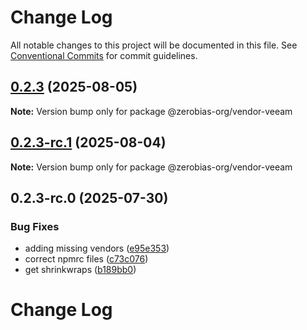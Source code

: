 # Change Log

All notable changes to this project will be documented in this file.
See [Conventional Commits](https://conventionalcommits.org) for commit guidelines.

## [0.2.3](https://github.com/zerobias-org/vendor/compare/@zerobias-org/vendor-veeam@0.2.3-rc.1...@zerobias-org/vendor-veeam@0.2.3) (2025-08-05)

**Note:** Version bump only for package @zerobias-org/vendor-veeam





## [0.2.3-rc.1](https://github.com/zerobias-org/vendor/compare/@zerobias-org/vendor-veeam@0.2.3-rc.0...@zerobias-org/vendor-veeam@0.2.3-rc.1) (2025-08-04)

**Note:** Version bump only for package @zerobias-org/vendor-veeam





## 0.2.3-rc.0 (2025-07-30)


### Bug Fixes

* adding missing vendors ([e95e353](https://github.com/zerobias-org/vendor/commit/e95e35309a1812973f4536f535eee460edc5414c))
* correct npmrc files ([c73c076](https://github.com/zerobias-org/vendor/commit/c73c0761e1e567cc0c2f0f8179725016d11caf8c))
* get shrinkwraps ([b189bb0](https://github.com/zerobias-org/vendor/commit/b189bb0cf53ad66427530ccc0eab7824527942d3))





# Change Log
